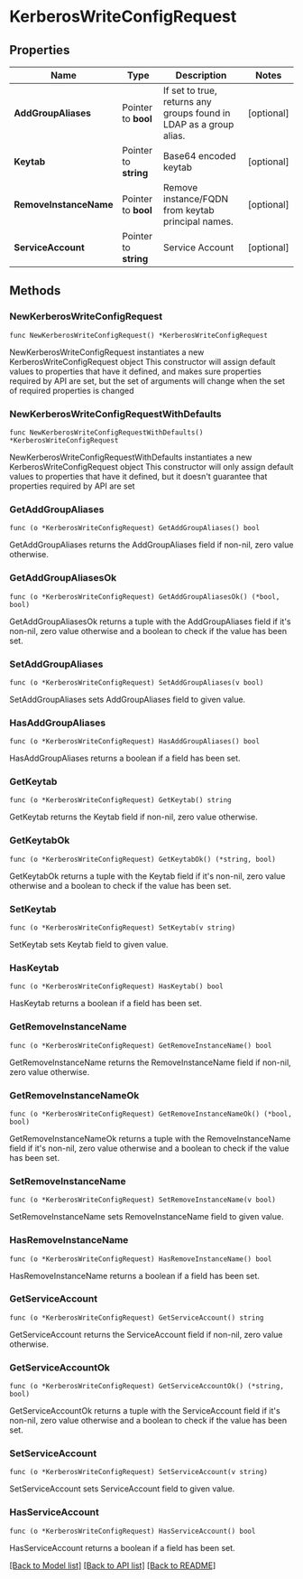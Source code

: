 # KerberosWriteConfigRequest


## Properties

Name | Type | Description | Notes
------------ | ------------- | ------------- | -------------
**AddGroupAliases** | Pointer to **bool** | If set to true, returns any groups found in LDAP as a group alias. | [optional] 
**Keytab** | Pointer to **string** | Base64 encoded keytab | [optional] 
**RemoveInstanceName** | Pointer to **bool** | Remove instance/FQDN from keytab principal names. | [optional] 
**ServiceAccount** | Pointer to **string** | Service Account | [optional] 



## Methods


### NewKerberosWriteConfigRequest

`func NewKerberosWriteConfigRequest() *KerberosWriteConfigRequest`

NewKerberosWriteConfigRequest instantiates a new KerberosWriteConfigRequest object
This constructor will assign default values to properties that have it defined,
and makes sure properties required by API are set, but the set of arguments
will change when the set of required properties is changed

### NewKerberosWriteConfigRequestWithDefaults

`func NewKerberosWriteConfigRequestWithDefaults() *KerberosWriteConfigRequest`

NewKerberosWriteConfigRequestWithDefaults instantiates a new KerberosWriteConfigRequest object
This constructor will only assign default values to properties that have it defined,
but it doesn't guarantee that properties required by API are set


### GetAddGroupAliases

`func (o *KerberosWriteConfigRequest) GetAddGroupAliases() bool`

GetAddGroupAliases returns the AddGroupAliases field if non-nil, zero value otherwise.

### GetAddGroupAliasesOk

`func (o *KerberosWriteConfigRequest) GetAddGroupAliasesOk() (*bool, bool)`

GetAddGroupAliasesOk returns a tuple with the AddGroupAliases field if it's non-nil, zero value otherwise
and a boolean to check if the value has been set.

### SetAddGroupAliases

`func (o *KerberosWriteConfigRequest) SetAddGroupAliases(v bool)`

SetAddGroupAliases sets AddGroupAliases field to given value.


### HasAddGroupAliases

`func (o *KerberosWriteConfigRequest) HasAddGroupAliases() bool`

HasAddGroupAliases returns a boolean if a field has been set.




### GetKeytab

`func (o *KerberosWriteConfigRequest) GetKeytab() string`

GetKeytab returns the Keytab field if non-nil, zero value otherwise.

### GetKeytabOk

`func (o *KerberosWriteConfigRequest) GetKeytabOk() (*string, bool)`

GetKeytabOk returns a tuple with the Keytab field if it's non-nil, zero value otherwise
and a boolean to check if the value has been set.

### SetKeytab

`func (o *KerberosWriteConfigRequest) SetKeytab(v string)`

SetKeytab sets Keytab field to given value.


### HasKeytab

`func (o *KerberosWriteConfigRequest) HasKeytab() bool`

HasKeytab returns a boolean if a field has been set.




### GetRemoveInstanceName

`func (o *KerberosWriteConfigRequest) GetRemoveInstanceName() bool`

GetRemoveInstanceName returns the RemoveInstanceName field if non-nil, zero value otherwise.

### GetRemoveInstanceNameOk

`func (o *KerberosWriteConfigRequest) GetRemoveInstanceNameOk() (*bool, bool)`

GetRemoveInstanceNameOk returns a tuple with the RemoveInstanceName field if it's non-nil, zero value otherwise
and a boolean to check if the value has been set.

### SetRemoveInstanceName

`func (o *KerberosWriteConfigRequest) SetRemoveInstanceName(v bool)`

SetRemoveInstanceName sets RemoveInstanceName field to given value.


### HasRemoveInstanceName

`func (o *KerberosWriteConfigRequest) HasRemoveInstanceName() bool`

HasRemoveInstanceName returns a boolean if a field has been set.




### GetServiceAccount

`func (o *KerberosWriteConfigRequest) GetServiceAccount() string`

GetServiceAccount returns the ServiceAccount field if non-nil, zero value otherwise.

### GetServiceAccountOk

`func (o *KerberosWriteConfigRequest) GetServiceAccountOk() (*string, bool)`

GetServiceAccountOk returns a tuple with the ServiceAccount field if it's non-nil, zero value otherwise
and a boolean to check if the value has been set.

### SetServiceAccount

`func (o *KerberosWriteConfigRequest) SetServiceAccount(v string)`

SetServiceAccount sets ServiceAccount field to given value.


### HasServiceAccount

`func (o *KerberosWriteConfigRequest) HasServiceAccount() bool`

HasServiceAccount returns a boolean if a field has been set.









[[Back to Model list]](../README.md#documentation-for-models) [[Back to API list]](../README.md#documentation-for-api-endpoints) [[Back to README]](../README.md)



